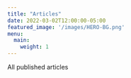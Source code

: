 ```yaml
---
title: "Articles"
date: 2022-03-02T12:00:00-05:00
featured_image: '/images/HERO-BG.png'
menu:
  main:
    weight: 1
---
```

All published articles



